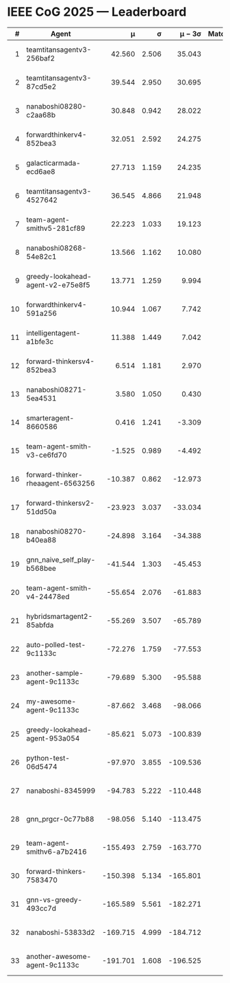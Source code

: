 # IEEE CoG 2025 — Leaderboard

| # | Agent | μ | σ | μ − 3σ | Matches | Updated |
|---:|---|---:|---:|---:|---:|---|
| 1 | teamtitansagentv3-256baf2 | 42.560 | 2.506 | 35.043 | 200 | 2025-08-31 22:28 |
| 2 | teamtitansagentv3-87cd5e2 | 39.544 | 2.950 | 30.695 | 160 | 2025-08-31 22:28 |
| 3 | nanaboshi08280-c2aa68b | 30.848 | 0.942 | 28.022 | 180 | 2025-08-31 22:28 |
| 4 | forwardthinkerv4-852bea3 | 32.051 | 2.592 | 24.275 | 126 | 2025-08-31 22:28 |
| 5 | galacticarmada-ecd6ae8 | 27.713 | 1.159 | 24.235 | 220 | 2025-08-31 22:28 |
| 6 | teamtitansagentv3-4527642 | 36.545 | 4.866 | 21.948 | 60 | 2025-08-31 22:28 |
| 7 | team-agent-smithv5-281cf89 | 22.223 | 1.033 | 19.123 | 200 | 2025-08-31 22:28 |
| 8 | nanaboshi08268-54e82c1 | 13.566 | 1.162 | 10.080 | 280 | 2025-08-31 22:28 |
| 9 | greedy-lookahead-agent-v2-e75e8f5 | 13.771 | 1.259 | 9.994 | 240 | 2025-08-31 22:28 |
| 10 | forwardthinkerv4-591a256 | 10.944 | 1.067 | 7.742 | 160 | 2025-08-31 22:28 |
| 11 | intelligentagent-a1bfe3c | 11.388 | 1.449 | 7.042 | 152 | 2025-08-31 22:28 |
| 12 | forward-thinkersv4-852bea3 | 6.514 | 1.181 | 2.970 | 80 | 2025-08-31 22:28 |
| 13 | nanaboshi08271-5ea4531 | 3.580 | 1.050 | 0.430 | 200 | 2025-08-31 22:28 |
| 14 | smarteragent-8660586 | 0.416 | 1.241 | -3.309 | 201 | 2025-08-31 22:28 |
| 15 | team-agent-smith-v3-ce6fd70 | -1.525 | 0.989 | -4.492 | 160 | 2025-08-31 22:28 |
| 16 | forward-thinker-rheaagent-6563256 | -10.387 | 0.862 | -12.973 | 220 | 2025-08-31 22:28 |
| 17 | forward-thinkersv2-51dd50a | -23.923 | 3.037 | -33.034 | 80 | 2025-08-31 22:28 |
| 18 | nanaboshi08270-b40ea88 | -24.898 | 3.164 | -34.388 | 100 | 2025-08-31 22:28 |
| 19 | gnn_naive_self_play-b568bee | -41.544 | 1.303 | -45.453 | 80 | 2025-08-31 22:28 |
| 20 | team-agent-smith-v4-24478ed | -55.654 | 2.076 | -61.883 | 120 | 2025-08-31 22:28 |
| 21 | hybridsmartagent2-85abfda | -55.269 | 3.507 | -65.789 | 197 | 2025-08-31 22:28 |
| 22 | auto-polled-test-9c1133c | -72.276 | 1.759 | -77.553 | 240 | 2025-08-31 22:28 |
| 23 | another-sample-agent-9c1133c | -79.689 | 5.300 | -95.588 | 100 | 2025-08-31 22:28 |
| 24 | my-awesome-agent-9c1133c | -87.662 | 3.468 | -98.066 | 140 | 2025-08-31 22:28 |
| 25 | greedy-lookahead-agent-953a054 | -85.621 | 5.073 | -100.839 | 180 | 2025-08-31 22:28 |
| 26 | python-test-06d5474 | -97.970 | 3.855 | -109.536 | 140 | 2025-08-31 22:28 |
| 27 | nanaboshi-8345999 | -94.783 | 5.222 | -110.448 | 100 | 2025-08-31 22:28 |
| 28 | gnn_prgcr-0c77b88 | -98.056 | 5.140 | -113.475 | 240 | 2025-08-31 22:28 |
| 29 | team-agent-smithv6-a7b2416 | -155.493 | 2.759 | -163.770 | 200 | 2025-08-31 22:28 |
| 30 | forward-thinkers-7583470 | -150.398 | 5.134 | -165.801 | 200 | 2025-08-31 22:28 |
| 31 | gnn-vs-greedy-493cc7d | -165.589 | 5.561 | -182.271 | 220 | 2025-08-31 22:28 |
| 32 | nanaboshi-53833d2 | -169.715 | 4.999 | -184.712 | 200 | 2025-08-31 22:28 |
| 33 | another-awesome-agent-9c1133c | -191.701 | 1.608 | -196.525 | 300 | 2025-08-31 22:28 |
